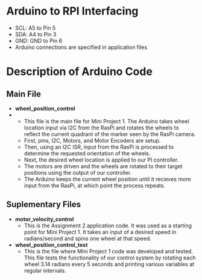       
# Arduino to RPI Interfacing
- SCL: A5 to Pin 5
- SDA: A4 to Pin 3
- GND: GND to Pin 6
- Arduino connections are specified in application files

# Description of Arduino Code
## Main File
- **wheel_position_control**
- - This file is the main file for Mini Project 1. The Arduino takes wheel location input via I2C from the 
RasPi and rotates the wheels to reflect the current quadrant of the marker seen by the RasPi camera. 
  - First, pins, I2C, Motors, and Motor Encoders are setup.
  - Then, using an I2C ISR, input from the RasPi is processed to determine the requested orientation of the wheels.
  - Next, the desired wheel location is applied to our PI controller.
  - The motors are driven and the wheels are rotated to their target positions using the output of our controller.
  - The Arduino keeps the current wheel position until it recieves more input from the RasPi, at which point the process repeats. 

## Suplementary Files
- **motor_velocity_control**
  - This is the Assignment 2 application code. It was used as a starting point for Mini Project 1. It
takes an input of a desired speed in radians/second and spins one wheel at that speed.
- **wheel_position_control_test**
  - This is the file where Mini Project 1 code was developed and tested. This file tests the functionality of our control system by 
rotating each wheel 3.14 radians every 5 seconds and printing various variables at regular intervals. 